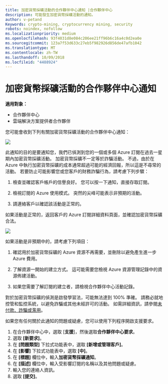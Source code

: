 ```yaml
---
title: 加密貨幣採礦活動的合作夥伴中心通知 |合作夥伴中心
description: 可能發生加密貨幣採礦活動的通知。
author: v-petand
Keywords: crypto-mining, cryptocurrency mining, security
robots: noindex, nofollow
ms.localizationpriority: medium
ms.openlocfilehash: 93f4031d8e084c206ee21ff96b6c16a4c0d2ea0e
ms.sourcegitcommit: 123a7f53d633c27eb5f982926d856de47afb1042
ms.translationtype: MT
ms.contentlocale: zh-TW
ms.lasthandoff: 10/09/2018
ms.locfileid: "4488924"
---
```

# <a name="partner-center-notification-for-cryptocurrency-mining-activity"></a>加密貨幣採礦活動的合作夥伴中心通知

**適用對象：**

-  合作夥伴中心
-  雲端解決方案提供者合作夥伴

您可能會收到下列有關加密貨幣採礦活動的合作夥伴中心通知：
 
![](images/crypto1.png)

此通知的目的是要通知您，我們已偵測到您的一個或多個 Azure 訂閱在過去一星期內加密貨幣採礦活動。 加密貨幣採礦不一定等於詐騙活動。 不過，由於在 Azure 中執行加密貨幣採礦的成本通常超過可能的經濟回報，所以這是不尋常的活動。 若要防止可能影響您或您客戶的財務詐騙行為，請考慮下列步驟：

1.  檢查並確認客戶帳戶的信譽良好。 您可以按一下通知，直接存取訂閱。

2.  檢視訂閱的 Azure 使用模式。 突然的尖峰可能表示非預期的活動。

3.  請連絡客戶以確認該活動是正常的。

如果活動是正常的，返回客戶的 Azure 訂閱詳細資料頁面，並確認加密貨幣採礦合法。 


![](images/crypto2.png)

如果活動是非預期中的，請考慮下列項目：

1.  確認用於加密貨幣採礦的 Azure 資源不再需要，並刪除以避免產生進一步 Azure 費用。

2.  了解資源一開始的建立方式。 這可能需要您檢視 Azure 資源管理記錄中的資源佈建活動。

3.  如果您需要了解訂閱的建立者，請檢視合作夥伴中心活動記錄。

對於加密貨幣採礦的偵測是啟發學習法，可能無法達到 100% 準確。 請務必就地控管和監控系統，以避免詐騙或其他未經許可的活動。 如需詳細資訊，請參閱[未付款、詐騙或濫用](https://docs.microsoft.com/partner-center/non-payment--fraud--or-misuse)。

如果您有任何關於此通知的問題或疑慮，您可以使用下列程序開啟支援要求。

1.  在合作夥伴中心中，選取 [**支援**]，然後選取**合作夥伴中心要求**。
3.  選取 **\[新要求\]**。 
4.  在 **\[問題類型\]** 下拉式功能表中，選取 **\[新增或管理客戶\]**。
5.  在 **\[影響\]** 下拉式功能表中，選取 **\[中\]**。
6.  在 **\[標題\]** 欄位中，輸入**加密貨幣採礦通知**。
7.  在 **\[描述\]** 欄位中，輸入受影響訂閱的名稱以及其他問題或疑慮。 
8.  輸入您的連絡人資訊。
9.  選取 **\[提交\]**。



